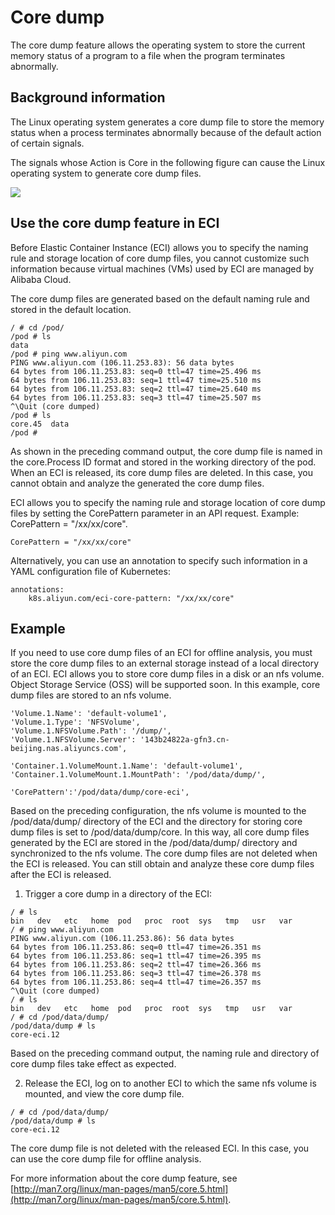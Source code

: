 # Core dump

The core dump feature allows the operating system to store the current memory status of a program to a file when the program terminates abnormally.

## Background information

The Linux operating system generates a core dump file to store the memory status when a process terminates abnormally because of the default action of certain signals.

The signals whose Action is Core in the following figure can cause the Linux operating system to generate core dump files.

![](https://static-aliyun-doc.oss-accelerate.aliyuncs.com/assets/img/en-US/9505284161/p245406.png)

## Use the core dump feature in ECI

Before Elastic Container Instance \(ECI\) allows you to specify the naming rule and storage location of core dump files, you cannot customize such information because virtual machines \(VMs\) used by ECI are managed by Alibaba Cloud.

The core dump files are generated based on the default naming rule and stored in the default location.

```
/ # cd /pod/
/pod # ls
data
/pod # ping www.aliyun.com
PING www.aliyun.com (106.11.253.83): 56 data bytes
64 bytes from 106.11.253.83: seq=0 ttl=47 time=25.496 ms
64 bytes from 106.11.253.83: seq=1 ttl=47 time=25.510 ms
64 bytes from 106.11.253.83: seq=2 ttl=47 time=25.640 ms
64 bytes from 106.11.253.83: seq=3 ttl=47 time=25.507 ms
^\Quit (core dumped)
/pod # ls
core.45  data
/pod # 
```

As shown in the preceding command output, the core dump file is named in the core.Process ID format and stored in the working directory of the pod. When an ECI is released, its core dump files are deleted. In this case, you cannot obtain and analyze the generated the core dump files.

ECI allows you to specify the naming rule and storage location of core dump files by setting the CorePattern parameter in an API request. Example: CorePattern = "/xx/xx/core".

```
CorePattern = "/xx/xx/core"
```

Alternatively, you can use an annotation to specify such information in a YAML configuration file of Kubernetes:

```
annotations:
    k8s.aliyun.com/eci-core-pattern: "/xx/xx/core"
```

## Example

If you need to use core dump files of an ECI for offline analysis, you must store the core dump files to an external storage instead of a local directory of an ECI. ECI allows you to store core dump files in a disk or an nfs volume. Object Storage Service \(OSS\) will be supported soon. In this example, core dump files are stored to an nfs volume.

```
'Volume.1.Name': 'default-volume1',
'Volume.1.Type': 'NFSVolume',
'Volume.1.NFSVolume.Path': '/dump/',
'Volume.1.NFSVolume.Server': '143b24822a-gfn3.cn-beijing.nas.aliyuncs.com',

'Container.1.VolumeMount.1.Name': 'default-volume1',
'Container.1.VolumeMount.1.MountPath': '/pod/data/dump/',

'CorePattern':'/pod/data/dump/core-eci',
```

Based on the preceding configuration, the nfs volume is mounted to the /pod/data/dump/ directory of the ECI and the directory for storing core dump files is set to /pod/data/dump/core. In this way, all core dump files generated by the ECI are stored in the /pod/data/dump/ directory and synchronized to the nfs volume. The core dump files are not deleted when the ECI is released. You can still obtain and analyze these core dump files after the ECI is released.

1. Trigger a core dump in a directory of the ECI:

```
/ # ls
bin   dev   etc   home  pod   proc  root  sys   tmp   usr   var
/ # ping www.aliyun.com
PING www.aliyun.com (106.11.253.86): 56 data bytes
64 bytes from 106.11.253.86: seq=0 ttl=47 time=26.351 ms
64 bytes from 106.11.253.86: seq=1 ttl=47 time=26.395 ms
64 bytes from 106.11.253.86: seq=2 ttl=47 time=26.366 ms
64 bytes from 106.11.253.86: seq=3 ttl=47 time=26.378 ms
64 bytes from 106.11.253.86: seq=4 ttl=47 time=26.357 ms
^\Quit (core dumped)
/ # ls
bin   dev   etc   home  pod   proc  root  sys   tmp   usr   var
/ # cd /pod/data/dump/
/pod/data/dump # ls
core-eci.12
```

Based on the preceding command output, the naming rule and directory of core dump files take effect as expected.

2. Release the ECI, log on to another ECI to which the same nfs volume is mounted, and view the core dump file.

```
/ # cd /pod/data/dump/
/pod/data/dump # ls
core-eci.12
```

The core dump file is not deleted with the released ECI. In this case, you can use the core dump file for offline analysis.

For more information about the core dump feature, see [http://man7.org/linux/man-pages/man5/core.5.html](http://man7.org/linux/man-pages/man5/core.5.html).

